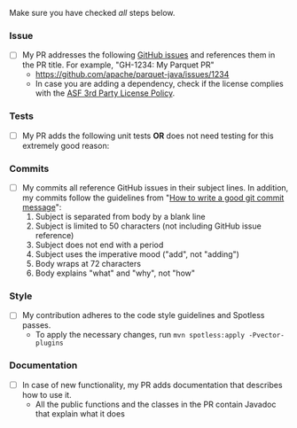 Make sure you have checked _all_ steps below.

### Issue

- [ ] My PR addresses the following [GitHub issues](https://github.com/apache/parquet-java/issues) and references
  them in the PR title. For example, "GH-1234: My Parquet PR"
    - https://github.com/apache/parquet-java/issues/1234
    - In case you are adding a dependency, check if the license complies with
      the [ASF 3rd Party License Policy](https://www.apache.org/legal/resolved.html#category-x).

### Tests

- [ ] My PR adds the following unit tests __OR__ does not need testing for this extremely good reason:

### Commits

- [ ] My commits all reference GitHub issues in their subject lines. In addition, my commits follow the guidelines
  from "[How to write a good git commit message](http://chris.beams.io/posts/git-commit/)":
    1. Subject is separated from body by a blank line
    1. Subject is limited to 50 characters (not including GitHub issue reference)
    1. Subject does not end with a period
    1. Subject uses the imperative mood ("add", not "adding")
    1. Body wraps at 72 characters
    1. Body explains "what" and "why", not "how"

### Style
- [ ] My contribution adheres to the code style guidelines and Spotless passes.
    - To apply the necessary changes, run `mvn spotless:apply -Pvector-plugins`

### Documentation

- [ ] In case of new functionality, my PR adds documentation that describes how to use it.
    - All the public functions and the classes in the PR contain Javadoc that explain what it does

